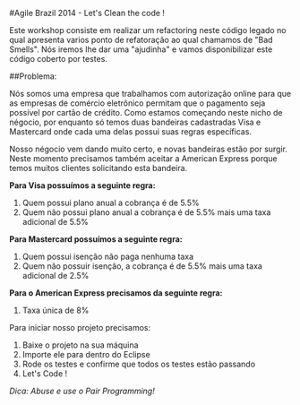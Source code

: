 #Agile Brazil 2014 - Let's Clean the code !


Este workshop consiste em realizar um refactoring neste código legado no qual apresenta varios ponto de refatoração ao qual chamamos de "Bad Smells". Nós iremos lhe dar uma "ajudinha" e vamos disponibilizar este código coberto por testes.


##Problema:

Nós somos uma empresa que trabalhamos com autorização online para que as empresas de comércio eletrônico permitam que o pagamento seja possível por cartão de crédito. Como estamos começando neste nicho de négocio, por enquanto só temos duas bandeiras cadastradas Visa e Mastercard onde cada uma delas possui suas regras específicas.

Nosso négocio vem dando muito certo, e novas bandeiras estão por surgir. Neste momento precisamos também aceitar a American Express porque temos muitos clientes solicitando esta bandeira.

**Para Visa possuímos a seguinte regra:**

1. Quem possui plano anual a cobrança é de 5.5%
2. Quem não possui plano anual a cobrança é de 5.5% mais uma taxa adicional de 5.5%

**Para Mastercard possuímos a seguinte regra:**

1. Quem possui isenção não paga nenhuma taxa
2. Quem não possuir isenção, a cobrança é de 5.5% mais uma taxa adicional de 2.5%

**Para o American Express precisamos da seguinte regra:**

1. Taxa única de 8%


Para iniciar nosso projeto precisamos:

1. Baixe o projeto na sua máquina
2. Importe ele para dentro do Eclipse
3. Rode os testes e confirme que todos os testes estão passando
4. Let's Code !

*Dica: Abuse e use o Pair Programming!*
